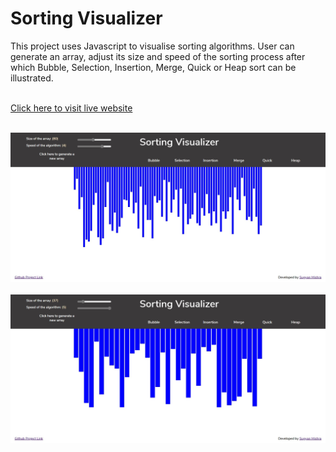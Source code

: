# Sorting Visualizer

This project uses Javascript to visualise sorting algorithms.
User can generate an array, adjust its size and speed of the sorting process after which Bubble, Selection, Insertion, Merge, Quick or Heap sort can be illustrated.
<br></br>
<!-- <h3><a href="https://sorting-visualiser-1999.herokuapp.com/">Click here to visit live website</a><h3> -->
[Click here to visit live website](https://sorting-visualiser-1999.herokuapp.com/)
<br></br>
<!-- <img src="images/screenshot.jpg"> -->
![Screenshot](/images/screenshot1.jpg)
<br></br>
![Screenshot](/images/screenshot2.jpg)
<br></br>
